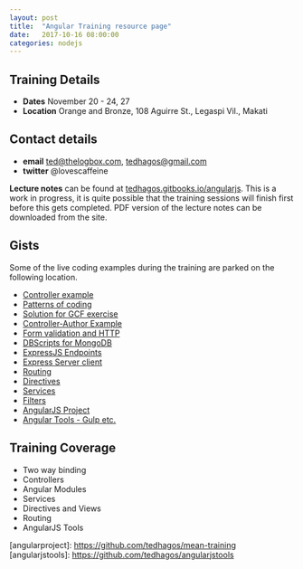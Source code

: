 ```yaml
---
layout: post
title:  "Angular Training resource page"
date:   2017-10-16 08:00:00
categories: nodejs
---
```


## Training Details

* **Dates** November 20 - 24, 27
* **Location** Orange and Bronze, 108 Aguirre St., Legaspi Vil., Makati

## Contact details

* **email** ted@thelogbox.com, tedhagos@gmail.com
* **twitter** @lovescaffeine

**Lecture notes** can be found at [tedhagos.gitbooks.io/angularjs][angularbook]. This is a work in progress, it is quite possible that the training sessions will finish first before this gets completed. PDF version of the lecture notes can be downloaded from the site.

## Gists

Some of the live coding examples during the training are parked on the following location.

* [Controller example][ctrl]
* [Patterns of coding][patterns]
* [Solution for GCF exercise][gcf]
* [Controller-Author Example][ctrl-author]
* [Form validation and HTTP][formvalid]
* [DBScripts for MongoDB][dbscripts]
* [ExpressJS Endpoints][expressj]
* [Express Server client][ejsclient]
* [Routing][routing]
* [Directives][directives]
* [Services][services]
* [Filters][filters]
* [AngularJS Project][angularjsproject]
* [Angular Tools - Gulp etc.][angulartools]

## Training Coverage

* Two way binding
* Controllers
* Angular Modules
* Services
* Directives and Views
* Routing
* AngularJS Tools

[angularbook]: https://www.gitbook.com/book/tedhagos/angularjs/details
[angularproject]: https://github.com/tedhagos/mean-training [angularjstools]: https://github.com/tedhagos/angularjstools

[ctrl]: https://gist.github.com/tedhagos/633336959c0bbaf99a205acc06e2d4a0
[patterns]: https://gist.github.com/tedhagos/d13fabb1e44791eb518556f6f97a938e
[gcf]: https://gist.github.com/tedhagos/93fdfe5ed5efbbdda7704c0a75ef0d0e
[ctrl-author]: https://gist.github.com/tedhagos/af11e61ed81e7e40cb191b81a54ad7ea
[formvalid]: https://gist.github.com/tedhagos/28db7a2438d0f38b6801cceddcc9c30f
[dbscripts]: https://github.com/tedhagos/angularjs-project/tree/master/dbscript
[expressj]: http://bit.ly/2A0nCOw
[ejsclient]: https://gist.github.com/tedhagos/30a02ab7f2295b12d15afee475918de3 
[routing]: https://gist.github.com/tedhagos/29244e102bd3d2c2242ee6f7cac3e259
[directives]: http://bit.ly/2jhmU5t 
[services]: https://gist.github.com/tedhagos/a834e8ea9c19102ecbc2066c4f4ccca2
[filters]: https://gist.github.com/tedhagos/90405a635c25ab87709d4e849bd6f3c6
[angularjsproject]: https://github.com/tedhagos/angularjs-project
[angulartools]: https://github.com/tedhagos/angularjstools
